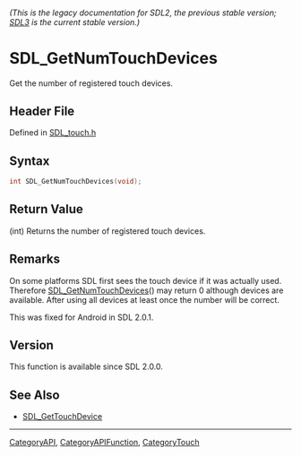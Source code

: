 ###### (This is the legacy documentation for SDL2, the previous stable version; [SDL3](https://wiki.libsdl.org/SDL3/) is the current stable version.)
# SDL_GetNumTouchDevices

Get the number of registered touch devices.

## Header File

Defined in [SDL_touch.h](https://github.com/libsdl-org/SDL/blob/SDL2/include/SDL_touch.h)

## Syntax

```c
int SDL_GetNumTouchDevices(void);
```

## Return Value

(int) Returns the number of registered touch devices.

## Remarks

On some platforms SDL first sees the touch device if it was actually used.
Therefore [SDL_GetNumTouchDevices](SDL_GetNumTouchDevices)() may return 0
although devices are available. After using all devices at least once the
number will be correct.

This was fixed for Android in SDL 2.0.1.

## Version

This function is available since SDL 2.0.0.

## See Also

- [SDL_GetTouchDevice](SDL_GetTouchDevice)

----
[CategoryAPI](CategoryAPI), [CategoryAPIFunction](CategoryAPIFunction), [CategoryTouch](CategoryTouch)

